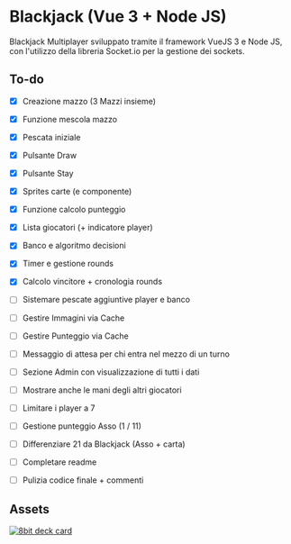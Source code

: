 # Blackjack (Vue 3 + Node JS)
Blackjack Multiplayer sviluppato tramite il framework VueJS 3 e Node JS, con l'utilizzo della libreria Socket.io per la gestione dei sockets.

## To-do
 - [x] Creazione mazzo (3 Mazzi insieme)
 - [x] Funzione mescola mazzo
 - [x] Pescata iniziale
 - [x] Pulsante Draw
 - [x] Pulsante Stay
 - [x] Sprites carte (e componente)
 - [x] Funzione calcolo punteggio
 - [x] Lista giocatori (+ indicatore player)
 - [x] Banco e algoritmo decisioni
 - [x] Timer e gestione rounds
 - [x] Calcolo vincitore + cronologia rounds
 - [ ] Sistemare pescate aggiuntive player e banco
 - [ ] Gestire Immagini via Cache
 - [ ] Gestire Punteggio via Cache
 - [ ] Messaggio di attesa per chi entra nel mezzo di un turno
 - [ ] Sezione Admin con visualizzazione di tutti i dati
 - [ ] Mostrare anche le mani degli altri giocatori
 - [ ] Limitare i player a 7
 - [ ] Gestione punteggio Asso (1 / 11)
 - [ ] Differenziare 21 da Blackjack (Asso + carta)
 - [ ] Completare readme
 - [ ] Pulizia codice finale + commenti


## Assets
[![8bit deck card](https://img.itch.zone/aW1hZ2UvNzE1Mzg3LzM5NjQ5MjYucG5n/794x1000/Q2lPE9.png)](https://drawsgood.itch.io/8bit-deck-card-assets)
